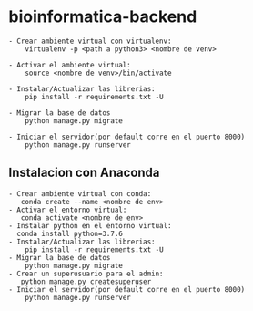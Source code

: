 # bioinformatica-backend

	- Crear ambiente virtual con virtualenv:
		virtualenv -p <path a python3> <nombre de venv>

	- Activar el ambiente virtual:
		source <nombre de venv>/bin/activate

	- Instalar/Actualizar las librerias:
		pip install -r requirements.txt -U

	- Migrar la base de datos
		python manage.py migrate

	- Iniciar el servidor(por default corre en el puerto 8000)
		python manage.py runserver
    
## Instalacion con Anaconda
    - Crear ambiente virtual con conda:
	   conda create --name <nombre de env>
	- Activar el entorno virtual:
	   conda activate <nombre de env>      
    - Instalar python en el entorno virtual:
	  conda install python=3.7.6
	- Instalar/Actualizar las librerias:
		pip install -r requirements.txt -U
	- Migrar la base de datos
		python manage.py migrate   
    - Crear un superusuario para el admin:
	   python manage.py createsuperuser
	- Iniciar el servidor(por default corre en el puerto 8000)
		python manage.py runserver   